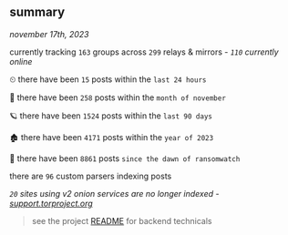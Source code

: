 
## summary
_november 17th, 2023_

currently tracking `163` groups across `299` relays & mirrors - _`110` currently online_

⏲ there have been `15` posts within the `last 24 hours`

🦈 there have been `258` posts within the `month of november`

🪐 there have been `1524` posts within the `last 90 days`

🏚 there have been `4171` posts within the `year of 2023`

🦕 there have been `8861` posts `since the dawn of ransomwatch`

there are `96` custom parsers indexing posts

_`20` sites using v2 onion services are no longer indexed - [support.torproject.org](https://support.torproject.org/onionservices/v2-deprecation/)_

> see the project [README](https://github.com/joshhighet/ransomwatch#ransomwatch--) for backend technicals
